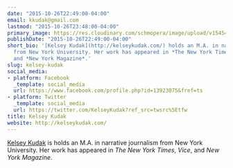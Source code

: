 ```yaml
---
date: "2015-10-26T22:49:00-04:00"
email: kkudak@gmail.com
lastmod: "2015-10-26T23:48:00-04:00"
primary_image: https://res.cloudinary.com/schmopera/image/upload/v1545409169/media/webhook-uploads/1445914924764/hbxdvnPD.jpg.jpg
publishDate: "2015-10-26T22:49:00-04:00"
short_bio: '[Kelsey Kudak](http://kelseykudak.com/) holds an M.A. in narrative journalism
  from New York University. Her work has appeared in *The New York Times*, *Vice*,
  and *New York Magazine*.'
slug: kelsey-kudak
social_media:
- platform: Facebook
  _template: social_media
  url: https://www.facebook.com/profile.php?id=13923075&fref=ts
- platform: Twitter
  _template: social_media
  url: https://twitter.com/KelseyKudak?ref_src=twsrc%5Etfw
title: Kelsey Kudak
website: http://kelseykudak.com/
---
```


[Kelsey Kudak](http://kelseykudak.com/) is holds an M.A. in narrative journalism from New York University. Her work has appeared in *The New York Times*, *Vice*, and *New York Magazine*.
